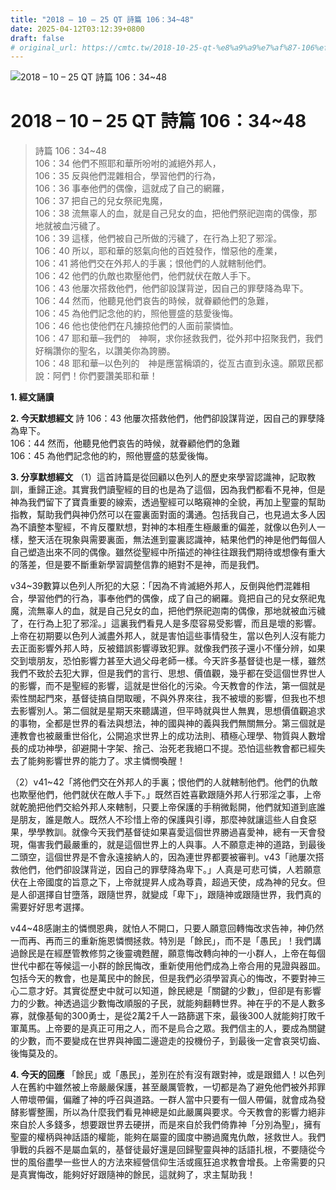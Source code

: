 ```yaml
---
title: "2018 – 10 – 25 QT 詩篇 106：34~48"
date: 2025-04-12T03:12:39+0800
draft: false
# original_url: https://cmtc.tw/2018-10-25-qt-%e8%a9%a9%e7%af%87-106%ef%bc%9a3448
---
```


![2018 – 10 – 25 QT 詩篇 106：34\~48](/images/qt.jpg   "2018 – 10 – 25 QT 詩篇 106：34\~48")

# 2018 – 10 – 25 QT 詩篇 106：34\~48

> 詩篇 106：34\~48  
> 106：34 他們不照耶和華所吩咐的滅絕外邦人，  
> 106：35 反與他們混雜相合，學習他們的行為，  
> 106：36 事奉他們的偶像，這就成了自己的網羅，  
> 106：37 把自己的兒女祭祀鬼魔，  
> 106：38 流無辜人的血，就是自己兒女的血，把他們祭祀迦南的偶像，那地就被血污穢了。  
> 106：39 這樣，他們被自己所做的污穢了，在行為上犯了邪淫。  
> 106：40 所以，耶和華的怒氣向他的百姓發作，憎惡他的產業，  
> 106：41 將他們交在外邦人的手裏；恨他們的人就轄制他們。  
> 106：42 他們的仇敵也欺壓他們，他們就伏在敵人手下。  
> 106：43 他屢次搭救他們，他們卻設謀背逆，因自己的罪孽降為卑下。  
> 106：44 然而，他聽見他們哀告的時候，就眷顧他們的急難，  
> 106：45 為他們記念他的約，照他豐盛的慈愛後悔。  
> 106：46 他也使他們在凡擄掠他們的人面前蒙憐恤。  
> 106：47 耶和華─我們的　神啊，求你拯救我們，從外邦中招聚我們，我們好稱讚你的聖名，以讚美你為誇勝。  
> 106：48 耶和華─以色列的　神是應當稱頌的，從亙古直到永遠。願眾民都說：阿們！你們要讚美耶和華！

**1. 經文誦讀**

**2.  今天默想經文**
詩 106：43 他屢次搭救他們，他們卻設謀背逆，因自己的罪孽降為卑下。  
106：44 然而，他聽見他們哀告的時候，就眷顧他們的急難  
106：45 為他們記念他的約，照他豐盛的慈愛後悔。

**3. 分享默想經文**
（1）這首詩篇是從回顧以色列人的歷史來學習認識神，記取教訓，重歸正途。其實我們讀聖經的目的也是為了這個，因為我們都看不見神，但是神為我們留下了寶貴重要的線索，透過聖經可以略窺神的全貌，再加上聖靈的幫助指教，幫助我們與神仍然可以在靈裏面對面的溝通。包括我自己，也見過太多人因為不讀整本聖經，不肯反覆默想，對神的本相產生極嚴重的偏差，就像以色列人一樣，整天活在現象與需要裏面，無法進到靈裏認識神，結果他們的神是他們每個人自己塑造出來不同的偶像。雖然從聖經中所描述的神往往跟我們期待或想像有重大的落差，但是要不斷重新學習調整信靠的絕對不是神，而是我們。

v34\~39數算以色列人所犯的大惡：「因為不肯滅絕外邦人，反倒與他們混雜相合，學習他們的行為，事奉他們的偶像，成了自己的網羅。竟把自己的兒女祭祀鬼魔，流無辜人的血，就是自己兒女的血，把他們祭祀迦南的偶像，那地就被血污穢了，在行為上犯了邪淫。」這裏我們看見人是多麼容易受影響，而且是壞的影響。上帝在初期要以色列人滅盡外邦人，就是害怕這些事情發生，當以色列人沒有能力去正面影響外邦人時，反被錯誤影響導致犯罪。就像我們孩子還小不懂分辨，如果交到壞朋友，恐怕影響力甚至大過父母老師一樣。今天許多基督徒也是一樣，雖然我們不致於去犯大罪，但是我們的言行、思想、價值觀，幾乎都在受這個世界世人的影響，而不是聖經的影響，這就是世俗化的污染。今天教會的作法，第一個就是索性關起門來，基督徒搞自閉取暖，不與外界來往，我不被壞的影響，但我也不想去影響別人。第二個就是星期天來聽講道，但平時就與世人無異，思想價值觀追求的事物，全都是世界的看法與想法，神的國與神的義與我們無關無分。第三個就是連教會也被嚴重世俗化，公開追求世界上的成功法則、積極心理學、物質與人數增長的成功神學，卻避開十字架、捨己、治死老我絕口不提。恐怕這些教會都已經失去了能夠影響世界的能力了。求主憐憫喚醒！

（2）v41\~42「將他們交在外邦人的手裏；恨他們的人就轄制他們。他們的仇敵也欺壓他們，他們就伏在敵人手下。」既然百姓喜歡跟隨外邦人行邪淫之事，上帝就乾脆把他們交給外邦人來轄制，只要上帝保護的手稍微鬆開，他們就知道到底誰是朋友，誰是敵人。既然人不珍惜上帝的保護與引導，那麼神就讓這些人自食惡果，學學教訓。就像今天我們基督徒如果喜愛這個世界勝過喜愛神，總有一天會發現，傷害我們最嚴重的，就是這個世界上的人與事。人不願意走神的道路，到最後二頭空，這個世界是不會永遠接納人的，因為連世界都要被審判。v43「祂屢次搭救他們，他們卻設謀背逆，因自己的罪孽降為卑下。」人真是可悲可憐，人若願意伏在上帝國度的旨意之下，上帝就提昇人成為尊貴，超過天使，成為神的兒女。但是人卻選擇自甘墮落，跟隨世界，就變成「卑下」，跟隨神或跟隨世界，我們真的需要好好思考選擇。

v44\~48感謝主的憐憫恩典，就怕人不開口，只要人願意回轉悔改求告神，神仍然一而再、再而三的重新施恩憐憫拯救。特別是「餘民」，而不是「愚民」！我們講過餘民是在經歷管教修剪之後靈魂甦醒，願意悔改轉向神的一小群人，上帝在每個世代中都在等候這一小群的餘民悔改，重新使用他們成為上帝合用的見證與器皿。包括今天的教會，也是萬民中的餘民，但是我們必須學習真心的悔改，不要對神三心二意才好。其實從歷史中就可以知道，餘民總是「關鍵的少數」，但卻是有影響力的少數。神透過這少數悔改順服的子民，就能夠翻轉世界。神在乎的不是人數多寡，就像基甸的300勇士，是從2萬2千人一路篩選下來，最後300人就能夠打敗千軍萬馬。上帝要的是真正可用之人，而不是烏合之眾。我們信主的人，要成為關鍵的少數，而不要變成在世界與神國二邊遊走的投機份子，到最後一定會哀哭切齒、後悔莫及的。

**4. 今天的回應**
「餘民」或「愚民」，差別在於有沒有跟對神，或是跟錯人！以色列人在舊約中雖然被上帝嚴嚴保護，甚至嚴厲管教，一切都是為了避免他們被外邦罪人帶壞帶偏，偏離了神的呼召與道路。一群人當中只要有一個人帶偏，就會成為發酵影響整團，所以為什麼我們看見神總是如此嚴厲與要求。今天教會的影響力絕非來自於人多錢多，想要跟世界去硬拼，而是來自於我們倚靠神「分別為聖」，擁有聖靈的權柄與神話語的權能，能夠在屬靈的國度中勝過魔鬼仇敵，拯救世人。我們爭戰的兵器不是屬血氣的，基督徒最好還是回歸聖靈與神的話語扎根，不要隨從今世的風俗盡學一些世人的方法來經營信仰生活或瘋狂追求教會增長。上帝需要的只是真實悔改，能夠好好跟隨神的餘民，這就夠了，求主幫助我！
